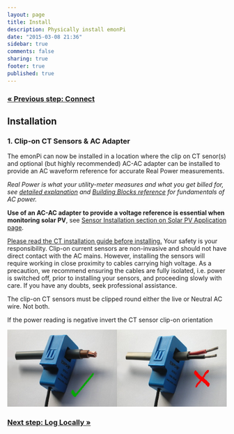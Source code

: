 ```yaml
---
layout: page
title: Install
description: Physically install emonPi
date: "2015-03-08 21:36"
sidebar: true
comments: false
sharing: true
footer: true
published: true
---
```

### [&laquo; Previous step: Connect](/setup/connect/)

## Installation

### 1. Clip-on CT Sensors & AC Adapter 
The emonPi can now be installed in a location where the clip on CT senor(s) and optional (but highly recommended) AC-AC adapter can be installed to provide an AC waveform reference for accurate Real Power measurements. 

*Real Power is what your utility-meter measures and what you get billed for, see [detailed explanation](http://openenergymonitor.org/emon/applications/homeenergy) and [Building Blocks reference](http://openenergymonitor.org/emon/buildingblocks) for fundamentals of AC power.* 

**Use of an AC-AC adapter to provide a voltage reference is essential when monitoring solar PV**, see [Sensor Installation section on Solar PV Application page](/applications/solar-pv/#sensor-installation). 

<p class='note warning'>
<a href="https://openenergymonitor.org/emon/Current_Transformer_Installation">Please read the CT installation guide before installing.</a>
Your safety is your responsibility. Clip-on current sensors are non-invasive and should not have direct contact with the AC mains. However, installing the sensors will require working in close proximity to cables carrying high voltage. As a precaution, we recommend ensuring the cables are fully isolated, i.e. power is switched off, prior to installing your sensors, and proceeding slowly with care. If you have any doubts, seek professional assistance.
</p>

<p class='note'>
The clip-on CT sensors must be clipped round either the live or Neutral AC wire. Not both.
</p>

If the power reading is negative invert the CT sensor clip-on orientation

![CT sensor installation ](/images/applications/solar-pv/ctinstall.jpg)

### [Next step: Log Locally &raquo;](/setup/local/)
